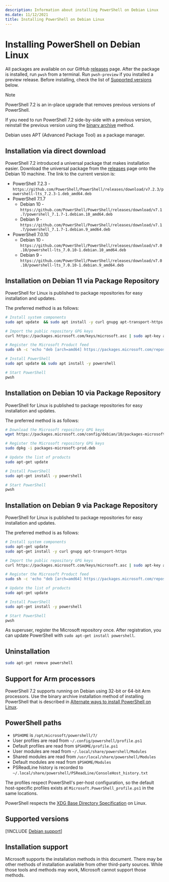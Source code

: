 ```yaml
---
description: Information about installing PowerShell on Debian Linux
ms.date: 11/12/2021
title: Installing PowerShell on Debian Linux
---
```

# Installing PowerShell on Debian Linux

All packages are available on our GitHub [releases][releases] page. After the package is installed,
run `pwsh` from a terminal. Run `pwsh-preview` if you installed a preview release. Before
installing, check the list of [Supported versions](#supported-versions) below.

> [!NOTE]
> PowerShell 7.2 is an in-place upgrade that removes previous versions of PowerShell.
>
> If you need to run PowerShell 7.2 side-by-side with a previous version, reinstall the previous
> version using the [binary archive](install-other-linux.md#binary-archives) method.

Debian uses APT (Advanced Package Tool) as a package manager.

## Installation via direct download

PowerShell 7.2 introduced a universal package that makes installation easier. Download the universal
package from the [releases][releases] page onto the Debian 10 machine. The link to the current
version is:

- PowerShell 7.2.3 - `https://github.com/PowerShell/PowerShell/releases/download/v7.2.3/powershell-lts_7.2.3-1.deb_amd64.deb`
- PowerShell 7.1.7
  - Debian 10 - `https://github.com/PowerShell/PowerShell/releases/download/v7.1.7/powershell_7.1.7-1.debian.10_amd64.deb`
  - Debian 9 - `https://github.com/PowerShell/PowerShell/releases/download/v7.1.7/powershell_7.1.7-1.debian.9_amd64.deb`
- PowerShell 7.0.10
  - Debian 10 - `https://github.com/PowerShell/PowerShell/releases/download/v7.0.10/powershell-lts_7.0.10-1.debian.10_amd64.deb`
  - Debian 9 - `https://github.com/PowerShell/PowerShell/releases/download/v7.0.10/powershell-lts_7.0.10-1.debian.9_amd64.deb`

## Installation on Debian 11 via Package Repository

PowerShell for Linux is published to package repositories for easy installation and updates.

The preferred method is as follows:

```sh
# Install system components
sudo apt update  && sudo apt install -y curl gnupg apt-transport-https

# Import the public repository GPG keys
curl https://packages.microsoft.com/keys/microsoft.asc | sudo apt-key add -

# Register the Microsoft Product feed
sudo sh -c 'echo "deb [arch=amd64] https://packages.microsoft.com/repos/microsoft-debian-bullseye-prod bullseye main" > /etc/apt/sources.list.d/microsoft.list'

# Install PowerShell
sudo apt update && sudo apt install -y powershell

# Start PowerShell
pwsh
```

## Installation on Debian 10 via Package Repository

PowerShell for Linux is published to package repositories for easy installation and updates.

The preferred method is as follows:

```sh
# Download the Microsoft repository GPG keys
wget https://packages.microsoft.com/config/debian/10/packages-microsoft-prod.deb

# Register the Microsoft repository GPG keys
sudo dpkg -i packages-microsoft-prod.deb

# Update the list of products
sudo apt-get update

# Install PowerShell
sudo apt-get install -y powershell

# Start PowerShell
pwsh
```

## Installation on Debian 9 via Package Repository

PowerShell for Linux is published to package repositories for easy installation and updates.

The preferred method is as follows:

```sh
# Install system components
sudo apt-get update
sudo apt-get install -y curl gnupg apt-transport-https

# Import the public repository GPG keys
curl https://packages.microsoft.com/keys/microsoft.asc | sudo apt-key add -

# Register the Microsoft Product feed
sudo sh -c 'echo "deb [arch=amd64] https://packages.microsoft.com/repos/microsoft-debian-stretch-prod stretch main" > /etc/apt/sources.list.d/microsoft.list'

# Update the list of products
sudo apt-get update

# Install PowerShell
sudo apt-get install -y powershell

# Start PowerShell
pwsh
```

As superuser, register the Microsoft repository once. After registration, you can update PowerShell
with `sudo apt-get install powershell`.

## Uninstallation

```sh
sudo apt-get remove powershell
```

## Support for Arm processors

PowerShell 7.2 supports running on Debian using 32-bit or 64-bit Arm processors. Use the binary
archive installation method of installing PowerShell that is described in
[Alternate ways to install PowerShell on Linux](install-other-linux.md#binary-archives).

## PowerShell paths

- `$PSHOME` is `/opt/microsoft/powershell/7/`
- User profiles are read from `~/.config/powershell/profile.ps1`
- Default profiles are read from `$PSHOME/profile.ps1`
- User modules are read from `~/.local/share/powershell/Modules`
- Shared modules are read from `/usr/local/share/powershell/Modules`
- Default modules are read from `$PSHOME/Modules`
- PSReadLine history is recorded to `~/.local/share/powershell/PSReadLine/ConsoleHost_history.txt`

The profiles respect PowerShell's per-host configuration, so the default host-specific profiles
exists at `Microsoft.PowerShell_profile.ps1` in the same locations.

PowerShell respects the [XDG Base Directory Specification][xdg-bds] on Linux.

## Supported versions

[!INCLUDE [Debian support](../../includes/debian-support.md)]

## Installation support

Microsoft supports the installation methods in this document. There may be other methods of
installation available from other third-party sources. While those tools and methods may work,
Microsoft cannot support those methods.

<!-- link references -->
[releases]: https://aka.ms/PowerShell-Release?tag=stable
[xdg-bds]: https://specifications.freedesktop.org/basedir-spec/basedir-spec-latest.html
[lifecycle]: ../PowerShell-Support-Lifecycle.md
[eol-debian]: https://wiki.debian.org/DebianReleases
